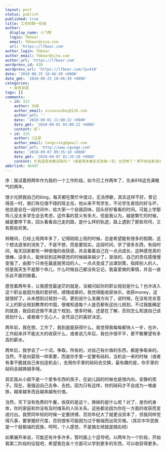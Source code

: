 ```yaml
---
layout: post
status: publish
published: true
title: 工作的第一阶段
author:
  display_name: 小飞熊
  login: fbbear
  email: fbbear@sina.com
  url: 'https://lfbear.com'
author_login: fbbear
author_email: fbbear@sina.com
author_url: 'https://lfbear.com'
wordpress_id: 410
wordpress_url: 'https://lfbear.com/?p=410'
date: '2010-08-25 18:46:39 +0800'
date_gmt: '2010-08-25 10:46:39 +0800'
categories:
  - 自言自语
tags: []
comments:
  - id: 323
    author: 刘炜
    author_email: xisuosunboy@126.com
    author_url: ''
    date: '2010-09-01 11:08:22 +0800'
    date_gmt: '2010-09-01 03:08:22 +0800'
    content: 好！
  - id: 325
    author: C瓜哥
    author_email: tangcraig@gmail.com
    author_url: 'http://www.cguage.com'
    date: '2010-09-07 09:35:10 +0800'
    date_gmt: '2010-09-07 01:35:10 +0800'
    content: 忙到连周末都没有吗？（或者周末被生生砍掉一天）太恐怖了！想不到在新浪也受这等剥削！
abbrlink: 46497
---
```

<p>序：我试着把两年作为我的一个工作阶段，如今已工作两年了，先来818这充满稚气的两年。</p>
<!--more-->
<p>很少光顾我自己的blog，每天都在繁忙中度过，无法停歇，其实这样不好。曾记得高一时，我们有位很不错的班主任，他从来不骂学生，不论学生表现的好与坏，他总是会在一段时间中，给大家一个自我回味，回头好好看看的时间。可能上学那阵儿没太多学生会去考虑，这件事的意义有多大，但是我认为，越是繁忙的时候，越是要停下来，回头看看自己走的路，是什么样的轨迹，路上遇到了那些坎坷，又有那些欢笑。</p>
<p>转眼间，已经上班两年多了，记得刚刚上班的时候，总是希望能有很多的假期，这个想法逐渐的消失了，不是不想，而是要现实。这段时间，学了很多东西，有段时间，每天回家都有一种很强的收获感，并且看着自己在一点点成长，这种感觉真的很棒，没多久，能体验到这种感觉的时候越来越少了，渐渐的，自己的责任感慢慢变强了，由那个只肯在最底层劳动的人，一点点变成了出谋划策，指挥别人的人，但是我天生不是那个命儿，什么时候自己都没有忘记，我喜爱做的事情，并且一直乐此不疲的做着。</p>
<p>感觉着两年多，让我感觉最迷茫的就是，当被问起你的职业规划是什么？也许进入这个职业是因为我的爱好吧，顺理成章的，我觉得能收获快乐，收获money，这就很好了。从未想到过规划一词，更别说什么发展方向了，说时候，在没有完全意义上的职业规划教育的中国，很难知道每个人是否都有这份儿规划，不过我能确定的就是，我目前还做不来这个规划。很多时候，还是在了解，否则怎么知道自己该规划什么，或者做个无心人，全凭自己的喜好决定。</p>
<p>两年前，我在想，工作了，我到底能获得什么，我觉得我每每都快人一步，也许，工作起来并不能太大的收获什么，或者说几年后，我也许很平平，更不敢奢望有多高的薪水。</p>
<p>两年后，我学会了一个词，争取。所有的，对自己有价值的东西，都是争取来的。当然，不是向婴孩一样索要，而是你手里一定要有砝码，当机会一来的时候（或者有事干脆就自己来创造机会），去用你手里的砝码去交换，最有趣的是，你手里的砝码会越换越多哦。</p>
<p>其实我从小就不是一个爱争东西的孩子，在幼儿园的时候也是很内向，安静的孩子。现在，我强迫自己去争、去抢。因为只有这样，你的砝码才不会成为一堆废铁，越来越多而且越来越有价值。</p>
<p>当然，天下没有免费的午餐，收获的是这个，换掉的是什么呢？对了，是你的身体，你的家庭和你没有及时维系的人际关系。这些都会因为你在一方面的收获而变成付出。我赞同年轻的时候一定要拼搏，否则年纪大了就更没资本了，但我同样觉得凡事，要掌握好尺度，否则很有可能因为过于极端而出现灾难。（其实中华民族是一个挺极端的民族，呵呵，个人感觉，不是搞左倾就是搞右倾）</p>
<p>如果展开来说，可能还有许多许多，暂时画上个逗号吧。以两年为一个阶段，开始我第二阶段的征程吧，希望我在各个方面可以学到更多的东西，可以收获得更多。</p>

